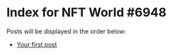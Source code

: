 # Index for NFT World #6948
Posts will be displayed in the order below:

- [Your first post](./001-first.md)

